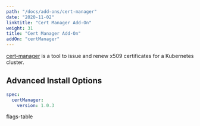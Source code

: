 ```yaml
---
path: "/docs/add-ons/cert-manager"
date: "2020-11-02"
linktitle: "Cert Manager Add-On"
weight: 31
title: "Cert Manager Add-On"
addOn: "certManager"
---
```

[cert-manager](https://cert-manager.io/) is a tool to issue and renew x509 certificates for a Kubernetes cluster.

## Advanced Install Options

```yaml
spec:
  certManager:
    version: 1.0.3
```

flags-table
